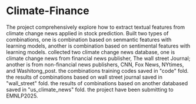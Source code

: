 # Climate-Finance
The project comprehensively explore how to extract textual features from climate change news applied in stock prediction.
Built two types of combinations, one is combination based on senmantic features with learning models, another is combination based on sentimental features with learning models.
collected two climate change news database, one is climate change news from financial news publisher, The wall street Journal; another is from non-financial news publishers, CNN, Fox News, NYtimes, and Washitong_post.
the combinations training codes saved in "code" fold.
the results of combinations based on wall street journal saved in "wall_street" fold.
the results of combinations based on another databased saved in "us_climate_news" fold.
the project have been submitting to EMNLP2025.
